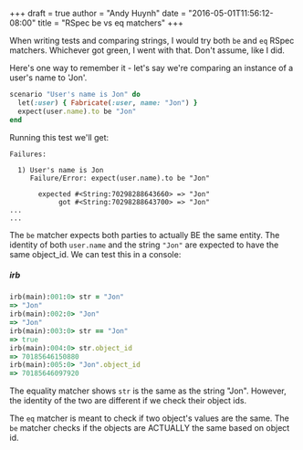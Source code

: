 +++
draft = true
author = "Andy Huynh"
date = "2016-05-01T11:56:12-08:00"
title = "RSpec be vs eq matchers"
+++

When writing tests and comparing strings, I would try both `be` and `eq` RSpec matchers. Whichever got green, I went with that. Don't assume, like I did.

Here's one way to remember it - let's say we're comparing an instance of a user's name to 'Jon'.

```ruby
scenario "User's name is Jon" do
  let(:user) { Fabricate(:user, name: "Jon") }
  expect(user.name).to be "Jon"
end

```

Running this test we'll get:

```
Failures:

  1) User's name is Jon
     Failure/Error: expect(user.name).to be "Jon"

       expected #<String:70298288643660> => "Jon"
            got #<String:70298288643700> => "Jon"
...
...
```

The `be` matcher expects both parties to actually BE the same entity. The identity of both `user.name` and the string `"Jon"` are expected to have the same object_id. We can test this in a console:


##### irb
```ruby
irb(main):001:0> str = "Jon"
=> "Jon" 
irb(main):002:0> "Jon"
=> "Jon" 
irb(main):003:0> str == "Jon"
=> true
irb(main):004:0> str.object_id
=> 70185646150880
irb(main):005:0> "Jon".object_id
=> 70185646097920
```

The equality matcher shows `str` is the same as the string "Jon". However, the identity of the two are different if we check their object ids.

The `eq` matcher is meant to check if two object's values are the same. The `be` matcher checks if the objects are ACTUALLY the same based on object id.

